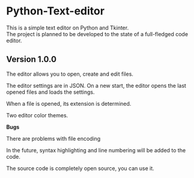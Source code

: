 # Python-Text-editor
This is a simple text editor on Python and Tkinter.<br>The project is planned to be developed to the state of a full-fledged code editor.

## Version 1.0.0
The editor allows you to open, create and edit files.

The editor settings are in JSON. On a new start, the editor opens the last opened files and loads the settings.

When a file is opened, its extension is determined.

Two editor color themes.


**Bugs**

There are problems with file encoding


In the future, syntax highlighting and line numbering will be added to the code.

The source code is completely open source, you can use it.
